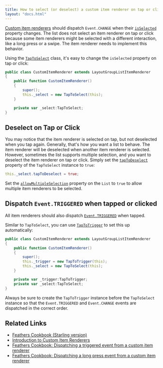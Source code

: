 ```yaml
---
title: How to select (or deselect) a custom item renderer on tap or click (AS3/Starling version)
layout: "docs.html"
---
```


[Custom item renderers](../item-renderers.md) should dispatch `Event.CHANGE` when their [`isSelected`](/api-reference/feathers/controls/renderers/IToggle.html#isSelected) property changes. The list does not select an item renderer on tap or click because some item renderers might be selected with a different interaction, like a long press or a swipe. The item renderer needs to implement this behavior.

Using the [`TapToSelect`](/api-reference/feathers/utils/touch/TapToSelect.html) class, it's easy to change the `isSelected` property on tap or click:

```actionscript
public class CustomItemRenderer extends LayoutGroupListItemRenderer
{
    public function CustomItemRenderer()
    {
        super();
        this._select = new TapToSelect(this);
    }

    private var _select:TapToSelect;
}
```

## Deselect on Tap or Click

You may notice that the item renderer is selected on tap, but not deselected when you tap again. Generally, that's how you want a list to behave. The item renderer will be deselected when another item renderer is selected. However, sometimes the list supports multiple selection, and you want to deselect the item renderer on tap or click. Simply set the [`tapToDeselect`](/api-reference/feathers/utils/touch/TapToSelect.html#tapToDeselect) property of the `TapToSelect` instance to `true`:

```actionscript
this._select.tapToDeselect = true;
```

Set the [`allowMultipleSelection`](/api-reference/feathers/controls/List.html#allowMultipleSelection) property on the `List` to `true` to allow multiple item renderers to be selected.

## Dispatch `Event.TRIGGERED` when tapped or clicked

All item renderers should also dispatch [`Event.TRIGGERED`](/api-reference/feathers/controls/renderers/IListItemRenderer.html#event:triggered) when tapped.

Similar to `TapToSelect`, you can use [`TapToTrigger`](/api-reference/feathers/utils/touch/TapToTrigger.html) to set this up automatically:

```actionscript
public class CustomItemRenderer extends LayoutGroupListItemRenderer
{
    public function CustomItemRenderer()
    {
        super();
        this._trigger = new TapToTrigger(this);
        this._select = new TapToSelect(this);
    }

    private var _trigger:TapToTrigger;
    private var _select:TapToSelect;
}
```

Always be sure to create the `TapToTrigger` instance before the `TapToSelect` instance so that the `Event.TRIGGERED` and `Event.CHANGE` events are dispatched in the correct order.

## Related Links

- [Feathers Cookbook (Starling version)](./index.md)
- [Introduction to Custom Item Renderers](../item-renderers.md)
- [Feathers Cookbook: Dispatching a triggered event from a custom item renderer](./item-renderer-triggered-on-tap.md)
- [Feathers Cookbook: Dispatching a long press event from a custom item renderer](./item-renderer-long-press.md)
